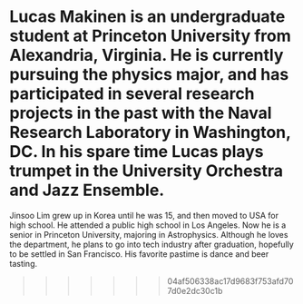 Lucas Makinen is an undergraduate student at Princeton University from Alexandria, Virginia. He is currently pursuing the physics major, and has participated in several  research projects in the past with the Naval Research Laboratory in Washington, DC. In his spare time Lucas plays trumpet in the University Orchestra and Jazz Ensemble.
=======
Jinsoo Lim grew up in Korea until he was 15, and then moved to USA for high school. He attended a public high school in Los Angeles. Now he is a senior in Princeton University, majoring in Astrophysics. Although he loves the department, he plans to go into tech industry after graduation, hopefully to be settled in San Francisco. His favorite pastime is dance and beer tasting.

>>>>>>> 04af506338ac17d9683f753afd707d0e2dc30c1b
